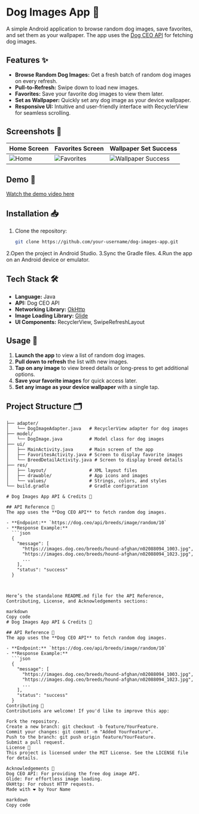 # Dog Images App 🐶

A simple Android application to browse random dog images, save favorites, and set them as your wallpaper. The app uses the [Dog CEO API](https://dog.ceo/dog-api/) for fetching dog images.

## Features ✨
- **Browse Random Dog Images:** Get a fresh batch of random dog images on every refresh.
- **Pull-to-Refresh:** Swipe down to load new images.
- **Favorites:** Save your favorite dog images to view them later.
- **Set as Wallpaper:** Quickly set any dog image as your device wallpaper.
- **Responsive UI:** Intuitive and user-friendly interface with RecyclerView for seamless scrolling.

## Screenshots 📸
| Home Screen  | Favorites Screen | Wallpaper Set Success |
|--------------|------------------|-----------------------|
| ![Home](screenshots/home_screen.png) | ![Favorites](screenshots/favorites_screen.png) | ![Wallpaper Success](screenshots/wallpaper_success.png) |

## Demo 🎥
[Watch the demo video here](https://github.com/your-username/dog-images-app/demo.mp4)

## Installation 📥

1. Clone the repository:
   ```bash
   git clone https://github.com/your-username/dog-images-app.git
2.Open the project in Android Studio.
3.Sync the Gradle files.
4.Run the app on an Android device or emulator.


## Tech Stack 🛠️
- **Language:** Java
- **API:** Dog CEO API
- **Networking Library:** [OkHttp](https://square.github.io/okhttp/)
- **Image Loading Library:** [Glide](https://github.com/bumptech/glide)
- **UI Components:** RecyclerView, SwipeRefreshLayout

## Usage 🚀
1. **Launch the app** to view a list of random dog images.
2. **Pull down to refresh** the list with new images.
3. **Tap on any image** to view breed details or long-press to get additional options.
4. **Save your favorite images** for quick access later.
5. **Set any image as your device wallpaper** with a single tap.

## Project Structure 🗂️
```plaintext
├── adapter/
│   └── DogImageAdapter.java   # RecyclerView adapter for dog images
├── model/
│   └── DogImage.java          # Model class for dog images
├── ui/
│   ├── MainActivity.java      # Main screen of the app
│   ├── FavoritesActivity.java # Screen to display favorite images
│   └── BreedDetailActivity.java # Screen to display breed details
├── res/
│   ├── layout/                # XML layout files
│   ├── drawable/              # App icons and images
│   └── values/                # Strings, colors, and styles
└── build.gradle               # Gradle configuration

# Dog Images App API & Credits 📜

## API Reference 🔗
The app uses the **Dog CEO API** to fetch random dog images.

- **Endpoint:** `https://dog.ceo/api/breeds/image/random/10`
- **Response Example:**
  ```json
  {
    "message": [
      "https://images.dog.ceo/breeds/hound-afghan/n02088094_1003.jpg",
      "https://images.dog.ceo/breeds/hound-afghan/n02088094_1023.jpg",
      ...
    ],
    "status": "success"
  }



Here’s the standalone README.md file for the API Reference, Contributing, License, and Acknowledgements sections:

markdown
Copy code
# Dog Images App API & Credits 📜

## API Reference 🔗
The app uses the **Dog CEO API** to fetch random dog images.

- **Endpoint:** `https://dog.ceo/api/breeds/image/random/10`
- **Response Example:**
  ```json
  {
    "message": [
      "https://images.dog.ceo/breeds/hound-afghan/n02088094_1003.jpg",
      "https://images.dog.ceo/breeds/hound-afghan/n02088094_1023.jpg",
      ...
    ],
    "status": "success"
  }
Contributing 🤝
Contributions are welcome! If you'd like to improve this app:

Fork the repository.
Create a new branch: git checkout -b feature/YourFeature.
Commit your changes: git commit -m "Added YourFeature".
Push to the branch: git push origin feature/YourFeature.
Submit a pull request.
License 📄
This project is licensed under the MIT License. See the LICENSE file for details.

Acknowledgements 🙏
Dog CEO API: For providing the free dog image API.
Glide: For effortless image loading.
OkHttp: For robust HTTP requests.
Made with ❤️ by Your Name

markdown
Copy code



